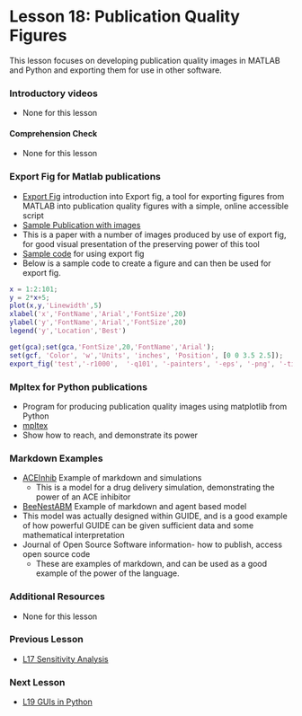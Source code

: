 # **Lesson 18: Publication Quality Figures**
This lesson focuses on developing publication quality images in MATLAB and Python and exporting them for use in other software.

### **Introductory videos**
 * None for this lesson
 #### **Comprehension Check**
  * None for this lesson
### **Export Fig for Matlab publications**
* [Export Fig](https://github.com/altmany/export_fig) introduction into Export fig, a tool for exporting figures from MATLAB into publication quality figures with a simple, online accessible script
* [Sample Publication with images](/Ford%20Versypt%2C%20Harrell%2C%20and%20McPeak%2C%20Computers%20and%20Chem%20Eng%202017.pdf)
 * This is a paper with a number of images produced by use of export fig, for good visual presentation of the preserving power of this tool
* [Sample code](/CHEclassFa20/In%20Class%20Problem%20Solutions/MATLAB/export_fig_example.m) for using export fig
 * Below is a sample code to create a figure and can then be used for export fig.
```MATLAB
x = 1:2:101;
y = 2*x+5;
plot(x,y,'Linewidth',5)
xlabel('x','FontName','Arial','FontSize',20)
ylabel('y','FontName','Arial','FontSize',20)
legend('y','Location','Best')

get(gca);set(gca,'FontSize',20,'FontName','Arial');
set(gcf, 'Color', 'w','Units', 'inches', 'Position', [0 0 3.5 2.5]);
export_fig('test','-r1000',  '-q101', '-painters', '-eps', '-png', '-tiff');
```
### **Mpltex for Python publications**
  * Program for producing publication quality images using matplotlib from Python
  * [mpltex](https://github.com/liuyxpp/mpltex)
   * Show how to reach, and demonstrate its power
### **Markdown Examples**
* [ACEInhib](https://github.com/ashleefv/ACEInhibPKPD) Example of markdown and simulations
  * This is a model for a drug delivery simulation, demonstrating the power of an ACE inhibitor
* [BeeNestABM](https://github.com/ashleefv/BeeNestABM) Example of markdown and agent based model
 * This model was actually designed within GUIDE, and is a good example of how powerful GUIDE can be given sufficient data and some mathematical interpretation
* Journal of Open Source Software information- how to publish, access open source code
  * These are examples of markdown, and can be used as a good example of the power of the language.
### **Additional Resources**
* None for this lesson

### **Previous Lesson**
 * [L17 Sensitivity Analysis](/L17%20Sensitivity%20Analysis.md)
### **Next Lesson**
 * [L19 GUIs in Python](/L19%20GUIs%20in%20Python.md)
